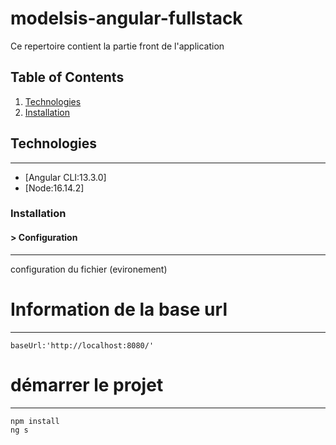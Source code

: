 # modelsis-angular-fullstack
Ce repertoire contient la partie front de l'application 
## Table of Contents
1. [Technologies](#technologies)
2. [Installation](#installation)


## Technologies
***

* [Angular CLI:13.3.0]
* [Node:16.14.2]


### Installation
#### \> Configuration 
***
configuration du fichier 
  (evironement)

# Information de la base url
***
```
baseUrl:'http://localhost:8080/'

```

# démarrer le projet
***
```
npm install 
ng s

```